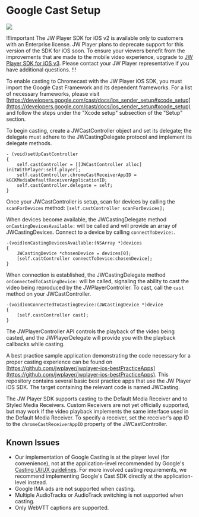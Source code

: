 # Google Cast Setup

<img src="https://img.shields.io/badge/%20-iOS%20v2%20DEPRECATED-FFBA43.svg?logo=apple">

!!!important
The JW Player SDK for iOS v2 is available only to customers with an Enterprise license. JW Player plans to deprecate support for this version of the SDK for iOS soon. To ensure your viewers benefit from the improvements that are made to the mobile video experience, upgrade to [JW Player SDK for iOS v3](https://developer.jwplayer.com/sdk/ios/docs/developer-guide/). Please contact your JW Player representative if you have additional questions.
!!!

To enable casting to Chromecast with the JW Player iOS SDK, you must import the Google Cast Framework and its dependent frameworks. For a list of necessary frameworks, please visit [https://developers.google.com/cast/docs/ios_sender_setup#xcode_setup](https://developers.google.com/cast/docs/ios_sender_setup#xcode_setup) and follow the steps under the "Xcode setup" subsection of the "Setup" section.

To begin casting, create a JWCastController object and set its delegate; the delegate must adhere to the JWCastingDelegate protocol and implement its delegate methods.

    - (void)setUpCastController
    {
        self.castController = [[JWCastController alloc] initWithPlayer:self.player];
        self.castController.chromeCastReceiverAppID = kGCKMediaDefaultReceiverApplicationID;
        self.castController.delegate = self;
    }

Once your JWCastController is setup, scan for devices by calling the `scanForDevices` method:
    `[self.castController scanForDevices];`

When devices become available, the JWCastingDelegate method `onCastingDevicesAvailable:` will be called and will provide an array of JWCastingDevices. Connect to a device by calling `connectToDevice:`.

    -(void)onCastingDevicesAvailable:(NSArray *)devices
    {
        JWCastingDevice *chosenDevice = devices[0];
        [self.castController connectToDevice:chosenDevice];
    }

When connection is established, the JWCastingDelegate method `onConnectedToCastingDevice:` will be called, signaling the ability to cast the video being reproduced by the JWPlayerController. To cast, call the `cast` method on your JWCastController.

    -(void)onConnectedToCastingDevice:(JWCastingDevice *)device
    {
        [self.castController cast];
    }

The JWPlayerController API controls the playback of the video being casted, and the JWPlayerDelegate will provide you with the playback callbacks while casting.

A best practice sample application demonstrating the code necessary for a proper casting experience can be found on [https://github.com/jwplayer/jwplayer-ios-bestPracticeApps](https://github.com/jwplayer/jwplayer-ios-bestPracticeApps). This repository contains several basic best practice apps that use the JW Player iOS SDK. The target containing the relevant code is named JWCasting. 

The JW Player SDK supports casting to the Default Media Receiver and to Styled Media Receivers. Custom Receivers are not yet officially supported, but may work if the video playback implements the same interface used in the Default Media Receiver. To specify a receiver, set the receiver's app ID to the `chromeCastReceiverAppID` property of the JWCastController.

## Known Issues
* Our implementation of Google Casting is at the player level (for convenience), not at the application-level recommended by Google's [Casting UI/UX guidelines](https://developers.google.com/cast/docs/ux_guidelines). For more involved casting requirements, we recommend implementing Google's Cast SDK directly at the application-level instead.
* Google IMA ads are not supported when casting.
* Multiple AudioTracks or AudioTrack switching is not supported when casting.
* Only WebVTT captions are supported.
